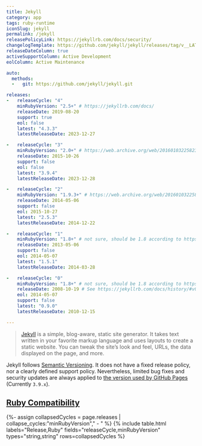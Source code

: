 ```yaml
---
title: Jekyll
category: app
tags: ruby-runtime
iconSlug: jekyll
permalink: /jekyll
releasePolicyLink: https://jekyllrb.com/docs/security/
changelogTemplate: https://github.com/jekyll/jekyll/releases/tag/v__LATEST__
releaseDateColumn: true
activeSupportColumn: Active Development
eolColumn: Active Maintenance

auto:
  methods:
  -   git: https://github.com/jekyll/jekyll.git

releases:
-   releaseCycle: "4"
    minRubyVersion: "2.5+" # https://jekyllrb.com/docs/
    releaseDate: 2019-08-20
    support: true
    eol: false
    latest: "4.3.3"
    latestReleaseDate: 2023-12-27

-   releaseCycle: "3"
    minRubyVersion: "2.0+" # https://web.archive.org/web/20160103225823/https://jekyllrb.com/docs/installation/
    releaseDate: 2015-10-26
    support: false
    eol: false
    latest: "3.9.4"
    latestReleaseDate: 2023-12-28

-   releaseCycle: "2"
    minRubyVersion: "1.9.3+" # https://web.archive.org/web/20160103225823/https://jekyllrb.com/docs/installation/
    releaseDate: 2014-05-06
    support: false
    eol: 2015-10-27
    latest: "2.5.3"
    latestReleaseDate: 2014-12-22

-   releaseCycle: "1"
    minRubyVersion: "1.8+" # not sure, should be 1.8 according to https://github.com/jekyll/jekyll/releases/tag/v1.2.0
    releaseDate: 2013-05-06
    support: false
    eol: 2014-05-07
    latest: "1.5.1"
    latestReleaseDate: 2014-03-28

-   releaseCycle: "0"
    minRubyVersion: "1.8+" # not sure, should be 1.8 according to https://web.archive.org/web/20091202224411/http://wiki.github.com/mojombo/jekyll/install
    releaseDate: 2008-10-19 # See https://jekyllrb.com/docs/history/#v0-0-0
    eol: 2014-05-07
    support: false
    latest: "0.9.0"
    latestReleaseDate: 2010-12-15

---
```


> [Jekyll](https://jekyllrb.com/) is a simple, blog-aware, static site generator. It takes text
> written in your favorite markup language and uses layouts to create a static website. You can
> tweak the site’s look and feel, URLs, the data displayed on the page, and more.

Jekyll follows [Semantic Versioning](https://semver.org/). It does not have a fixed release policy,
nor a clearly defined support policy. Nevertheless, limited bug fixes and security updates are
always applied to [the version used by GitHub Pages](https://pages.github.com/versions/) (Currently
`3.9.x`).

## [Ruby Compatibility](https://jekyllrb.com/docs/installation/)

{%- assign collapsedCycles = page.releases | collapse_cycles:"minRubyVersion"," - " %}
{% include table.html
labels="Release,Ruby"
fields="releaseCycle,minRubyVersion"
types="string,string"
rows=collapsedCycles %}
